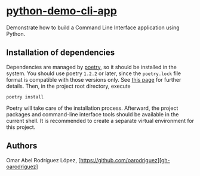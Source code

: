 # [python-demo-cli-app]

Demonstrate how to build a Command Line Interface application using Python.

## Installation of dependencies

Dependencies are managed by [poetry], so it should be installed in the system. You should use poetry
`1.2.2` or later, since the `poetry.lock` file format is compatible with those versions only. See
[this page](https://python-poetry.org/blog/announcing-poetry-1.2.2/) for further details. Then, in
the project root directory, execute

```shell
poetry install
```

Poetry will take care of the installation process. Afterward, the project packages and command-line
interface tools should be available in the current shell. It is recommended to create a separate
virtual environment for this project.

## Authors

Omar Abel Rodríguez López, [https://github.com/oarodriguez][gh-oarodriguez]

[gh-oarodriguez]: https://github.com/oarodriguez
[poetry]: https://python-poetry.org
[python-demo-cli-app]: https://github.com/oarodriguez/python-demo-cli-app
